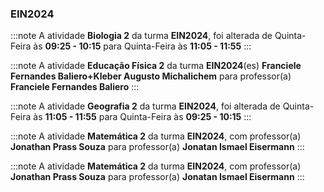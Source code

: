 ### EIN2024


:::note
A atividade **Biologia 2** da turma **EIN2024**, foi alterada de Quinta-Feira às **09:25 - 10:15** para Quinta-Feira às **11:05 - 11:55**
:::
        


:::note
A atividade **Educação Física 2** da turma **EIN2024**(es) **Franciele Fernandes Baliero+Kleber Augusto Michalichem** para professor(a) **Franciele Fernandes Baliero**
:::
        


:::note
A atividade **Geografia 2** da turma **EIN2024**, foi alterada de Quinta-Feira às **11:05 - 11:55** para Quinta-Feira às **09:25 - 10:15**
:::
        


:::note
A atividade **Matemática 2** da turma **EIN2024**, com professor(a) **Jonathan Prass Souza** para professor(a) **Jonatan Ismael Eisermann**
:::
        


:::note
A atividade **Matemática 2** da turma **EIN2024**, com professor(a) **Jonathan Prass Souza** para professor(a) **Jonatan Ismael Eisermann**
:::
        

